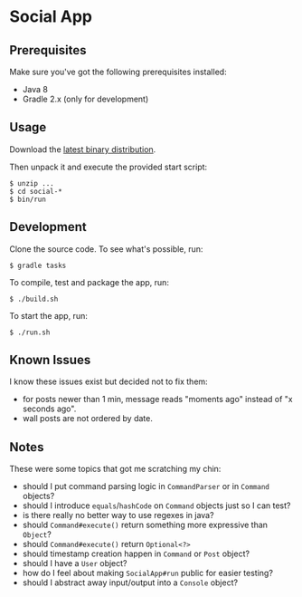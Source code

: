 # Social App

## Prerequisites

Make sure you've got the following prerequisites installed:

* Java 8
* Gradle 2.x (only for development)

## Usage

Download the [latest binary distribution](https://github.com/patforna/social/releases).

Then unpack it and execute the provided start script:

    $ unzip ... 
    $ cd social-*
    $ bin/run

## Development

Clone the source code. To see what's possible, run:

    $ gradle tasks

To compile, test and package the app, run:

    $ ./build.sh

To start the app, run:

    $ ./run.sh

## Known Issues

I know these issues exist but decided not to fix them:

* for posts newer than 1 min, message reads "moments ago" instead of "x seconds ago".
* wall posts are not ordered by date.

## Notes

These were some topics that got me scratching my chin:

* should I put command parsing logic in `CommandParser` or in `Command` objects?
* should I introduce `equals`/`hashCode` on `Command` objects just so I can test?
* is there really no better way to use regexes in java?
* should `Command#execute()` return something more expressive than `Object`?
* should `Command#execute()` return `Optional<?>`
* should timestamp creation happen in `Command` or `Post` object?
* should I have a `User` object?
* how do I feel about making `SocialApp#run` public for easier testing?
* should I abstract away input/output into a `Console` object?